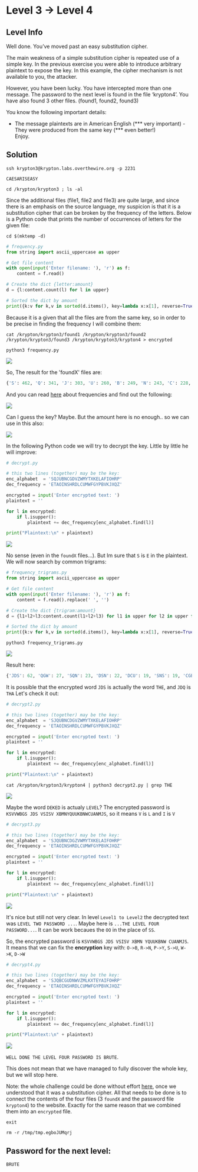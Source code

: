 # Level 3 → Level 4

## Level Info
Well done. You’ve moved past an easy substitution cipher.

The main weakness of a simple substitution cipher is repeated use of a simple key. In the previous exercise you were able to introduce arbitrary plaintext to expose the key. In this example, the cipher mechanism is not available to you, the attacker.

However, you have been lucky. You have intercepted more than one message. The password to the next level is found in the file ‘krypton4’. You have also found 3 other files. (found1, found2, found3)

You know the following important details:

* The message plaintexts are in American English (*** very important) - They were produced from the same key (*** even better!)<br />
Enjoy.

## Solution
```
ssh krypton3@krypton.labs.overthewire.org -p 2231
```
```
CAESARISEASY
```
```
cd /krypton/krypton3 ; ls -al
```

Since the additional files (file1, file2 and file3) are quite large, and since there is an emphasis on the source language, my suspicion is that it is a substitution cipher that can be broken by the frequency of the letters. Below is a Python code that prints the number of occurrences of letters for the given file:

```
cd $(mktemp -d)
```
```python
# frequency.py
from string import ascii_uppercase as upper

# Get file content
with open(input('Enter filename: '), 'r') as f:
    content = f.read()

# Create the dict {letter:amount}
d = {l:content.count(l) for l in upper}

# Sorted the dict by amount
print({k:v for k,v in sorted(d.items(), key=lambda x:x[1], reverse=True)})
```

Because it is a given that all the files are from the same key, so in order to be precise in finding the frequency I will combine them:

```
cat /krypton/krypton3/found1 /krypton/krypton3/found2 /krypton/krypton3/found3 /krypton/krypton3/krypton4 > encrypted
```
```
python3 frequency.py
```

![](0.png)

So, The result for the 'foundX' files are:
```python
{'S': 462, 'Q': 341, 'J': 303, 'U': 260, 'B': 249, 'N': 243, 'C': 228, 'G': 228, 'D': 211, 'V': 134, 'Z': 132, 'W': 131, 'M': 88, 'Y': 85, 'T': 75, 'X': 72, 'K': 69, 'E': 64, 'L': 60, 'A': 56, 'F': 28, 'I': 20, 'O': 12, 'H': 4, 'R': 4, 'P': 2}
```

And you can read [here](https://mathcenter.oxford.emory.edu/site/math125/englishLetterFreqs/) about frequencies and find out the following:

![](1.png)

Can I guess the key? Maybe. But the amount here is no enough.. so we can use in this also:

![](2.png)

In the following Python code we will try to decrypt the key. Little by little he will improve:

```python
# decrypt.py

# this two lines (together) may be the key:
enc_alphabet  = 'SQJUBNCGDVZWMYTXKELAFIOHRP'
dec_frequency = 'ETAOINSHRDLCUMWFGYPBVKJXQZ'

encrypted = input('Enter encrypted text: ')
plaintext = ''

for l in encrypted:
    if l.isupper():
        plaintext += dec_frequency[enc_alphabet.find(l)]

print("Plaintext:\n" + plaintext)
```

![](3.png)

No sense (even in the `foundX` files...). But Im sure that `S` is `E` in the plaintext. We will now search by common trigrams:

```python
# frequency_trigrams.py
from string import ascii_uppercase as upper

# Get file content
with open(input('Enter filename: '), 'r') as f:
    content = f.read().replace(' ', '')

# Create the dict {trigram:amount}
d = {l1+l2+l3:content.count(l1+l2+l3) for l1 in upper for l2 in upper for l3 in upper}

# Sorted the dict by amount
print({k:v for k,v in sorted(d.items(), key=lambda x:x[1], reverse=True) if v > 1})
```

```
python3 frequency_trigrams.py
```

![](4.png)

Result here:
```python
{'JDS': 62, 'QGW': 27, 'SQN': 23, 'DSN': 22, 'DCU': 19, 'SNS': 19, 'CGE': 16, 'JSN': 16, 'CBG': 15, 'JDQ': 15, 'JCB': 14, 'SUY': 14, 'UDQ': 14, 'BXJ': 13, 'QNS': 13, 'SUQ': 13, 'SWC': 13, 'SWQ': 13, 'UYS': 13, 'YSQ': 13, 'DQF': 12, 'FSU': 12, 'NJD': 12, 'QFS': 12, 'XJD': 12, 'JSW': 11, 'SGJ': 11, 'UJS': 11, 'WJD': 11, 'XBN': 11, 'YDS': 11, 'DSQ': 10, 'GJD': 10, 'QNU': 10, 'SSG': 10, 'STQ': 10, 'BKG': 9, 'DQJ': 9, 'SBX': 9, 'SJD': 9, 'SNJ': 9, 'UJB': 9, 'UZD': 9, 'ZDB': 9, 'BGU': 8, 'BTS': 8, 'CGJ': 8, 'CYD': 8, 'ENQ': 8, 'GWQ': 8, 'GZS': 8, 'NQG': 8, 'QES': 8, 'QIS': 8, 'QJC': 8, 'QJJ': 8, 'QJS': 8, 'SWJ': 8, 'TQN': 8, 'WBG': 8, 'WCG': 8, 'ZBM': 8, 'ZCY': 8, 'BJD': 7, 'CJD': 7, 'CUJ': 7, 'CZQ': 7, 'EDJ': 7, 'GBK': 7, 'GJC': 7, 'JBX': 7, 'KQU': 7, 'NSU': 7, 'NSY': 7, 'QNJ': 7, 'QSU': 7, 'QUU': 7, 'SCG': 7, 'SNC': 7, 'SNQ': 7, 'SNU': 7, 'SZB': 7, 'UJD': 7, 'UQN': 7, 'USW': 7, 'YVQ': 7, 'ZQJ': 7, 'ZQS': 7, 'ASJ': 6, 'BBV': 6, 'BUJ': 6, 'CGU': 6, 'CSU': 6, 'CUS': 6, 'DBB': 6, 'DQI': 6, 'DQU': 6, 'DSZ': 6, 'FGB': 6, 'JBN': 6, 'JCG': 6, 'JCU': 6, 'JJD': 6, 'KBN': 6, 'KCJ': 6, 'KSN': 6, 'NCS': 6, 'NNC': 6, 'NST': 6, 'QGZ': 6, 'QNN': 6, 'QUJ': 6, 'QVV': 6, 'SQJ': 6, 'SUJ': 6, 'WQU': 6, 'XJS': 6, 'ZBT': 6, 'ZSU': 6, 'BGJ': 5, 'BGS': 5, 'BMV': 5, 'BNJ': 5, 'BNW': 5, 'BVV': 5, 'BXD': 5, 'CGZ': 5, 'CUD': 5, 'CWS': 5, 'DST': 5, 'DSU': 5, 'GEV': 5, 'GQG': 5, 'GUC': 5, 'GUJ': 5, 'GWB': 5, 'JDB': 5, 'JKB': 5, 'JNQ': 5, 'JXB': 5, 'LDQ': 5, 'MED': 5, 'MGJ': 5, 'MJC': 5, 'MVW': 5, 'NQJ': 5, 'NSQ': 5, 'NSS': 5, 'NSZ': 5, 'QJN': 5, 'QXJ': 5, 'SGS': 5, 'SGZ': 5, 'SJK': 5, 'SUC': 5, 'SUD': 5, 'SUZ': 5, 'SWA': 5, 'TSW': 5, 'TYV': 5, 'UBX': 5, 'UCG': 5, 'UDS': 5, 'UJQ': 5, 'UQG': 5, 'UZQ': 5, 'WCJ': 5, 'WQG': 5, 'YJC': 5, 'YVS': 5, 'ZSG': 5, 'ASN': 4, 'ASS': 4, 'BEN': 4, 'BGQ': 4, 'BGW': 4, 'BMG': 4, 'BMN': 4, 'BNC': 4, 'BXU': 4, 'CED': 4, 'CGV': 4, 'CJC': 4, 'CJL': 4, 'CQE': 4, 'CSW': 4, 'CTS': 4, 'DBV': 4, 'DSK': 4, 'DSS': 4, 'DSW': 4, 'DSY': 4, 'ESG': 4, 'GCG': 4, 'GCZ': 4, 'GJB': 4, 'GJS': 4, 'GWJ': 4, 'GWU': 4, 'JDC': 4, 'JDZ': 4, 'JJS': 4, 'JKS': 4, 'JMN': 4, 'JSG': 4, 'JUD': 4, 'LSQ': 4, 'LZB': 4, 'MNC': 4, 'NCG': 4, 'NCQ': 4, 'NCZ': 4, 'NJB': 4, 'NJS': 4, 'NLY': 4, 'NQV': 4, 'NQY': 4, 'QAS': 4, 'QCG': 4, 'QGG': 4, 'QJD': 4, 'QJU': 4, 'QLU': 4, 'QNQ': 4, 'QUS': 4, 'QVU': 4, 'QYD': 4, 'QZQ': 4, 'QZS': 4, 'SGQ': 4, 'SOJ': 4, 'SQE': 4, 'SQG': 4, 'SWB': 4, 'SYV': 4, 'SZJ': 4, 'TBU': 4, 'UBT': 4, 'UDC': 4, 'UJC': 4, 'UQJ': 4, 'UUM': 4, 'VBG': 4, 'VCU': 4, 'VJD': 4, 'VQG': 4, 'VQL': 4, 'VQU': 4, 'VSQ': 4, 'WAL': 4, 'WCS': 4, 'WDQ': 4, 'WSN': 4, 'XDC': 4, 'YDQ': 4, 'ZBV': 4, 'ZNL': 4, 'ZQV': 4, 'ABM': 3, 'ACB': 3, 'ALQ': 3, 'AUJ': 3, 'BBX': 3, 'BGC': 3, 'BGX': 3, 'BGZ': 3, 'BKS': 3, 'BME': 3, 'BMJ': 3, 'BNQ': 3, 'BNZ': 3, 'BQZ': 3, 'BUS': 3, 'BVC': 3, 'BVQ': 3, 'BXQ': 3, 'BZB': 3, 'CBE': 3, 'CGK': 3, 'CJK': 3, 'CUB': 3, 'CVV': 3, 'CXJ': 3, 'CZD': 3, 'DBM': 3, 'DCX': 3, 'DJB': 3, 'DJS': 3, 'DQG': 3, 'DQN': 3, 'DQT': 3, 'DQV': 3, 'DSA': 3, 'DZS': 3, 'FCG': 3, 'GED': 3, 'GEJ': 3, 'GJM': 3, 'GNS': 3, 'GQU': 3, 'GSJ': 3, 'GSN': 3, 'GWC': 3, 'GXB': 3, 'GZN': 3, 'GZV': 3, 'HMQ': 3, 'ISA': 3, 'JBJ': 3, 'JCT': 3, 'JCV': 3, 'JCZ': 3, 'JKC': 3, 'JKQ': 3, 'JNS': 3, 'JQG': 3, 'JST': 3, 'KBB': 3, 'KBM': 3, 'KDB': 3, 'KDC': 3, 'LJD': 3, 'LYJ': 3, 'MAU': 3, 'MNL': 3, 'MQV': 3, 'MUS': 3, 'NBJ': 3, 'NBM': 3, 'NBT': 3, 'NCU': 3, 'NLU': 3, 'NQT': 3, 'NQZ': 3, 'NSK': 3, 'NSX': 3, 'NUJ': 3, 'NUQ': 3, 'NUS': 3, 'NUZ': 3, 'NZC': 3, 'QAB': 3, 'QEN': 3, 'QME': 3, 'QNB': 3, 'QNZ': 3, 'QTS': 3, 'QUQ': 3, 'QVC': 3, 'QVJ': 3, 'QVS': 3, 'SAQ': 3, 'SAS': 3, 'SCE': 3, 'SDQ': 3, 'SGW': 3, 'SKC': 3, 'SKS': 3, 'SNB': 3, 'SOQ': 3, 'SSJ': 3, 'SUB': 3, 'SUM': 3, 'SUU': 3, 'SXC': 3, 'SYN': 3, 'SZM': 3, 'TQG': 3, 'TQL': 3, 'TQU': 3, 'TSJ': 3, 'UBG': 3, 'UGS': 3, 'UJN': 3, 'UKS': 3, 'UMA': 3, 'USQ': 3, 'USU': 3, 'USZ': 3, 'UUD': 3, 'VBU': 3, 'VCZ': 3, 'VQZ': 3, 'VSJ': 3, 'VSU': 3, 'VVB': 3, 'VVS': 3, 'VWD': 3, 'WAS': 3, 'WBX': 3, 'WMZ': 3, 'WQV': 3, 'WQX': 3, 'WSW': 3, 'WUJ': 3, 'YBN': 3, 'YNB': 3, 'YSN': 3, 'ZBG': 3, 'ZDQ': 3, 'ZMN': 3, 'ZSB': 3, 'ZSN': 3, 'ZSW': 3, 'ACN': 2, 'AMJ': 2, 'AMN': 2, 'ANB': 2, 'ANM': 2, 'AQY': 2, 'ASZ': 2, 'AVC': 2, 'AVQ': 2, 'BFG': 2, 'BGB': 2, 'BJS': 2, 'BJU': 2, 'BLS': 2, 'BNF': 2, 'BNL': 2, 'BNS': 2, 'BNT': 2, 'BTQ': 2, 'BTT': 2, 'BVT': 2, 'BVW': 2, 'BWS': 2, 'BXI': 2, 'CBW': 2, 'CGD': 2, 'CGQ': 2, 'CGS': 2, 'CIS': 2, 'CJM': 2, 'CNJ': 2, 'CNU': 2, 'CTY': 2, 'CUE': 2, 'CUU': 2, 'CUV': 2, 'CUW': 2, 'CUY': 2, 'CZB': 2, 'CZS': 2, 'DCG': 2, 'DCZ': 2, 'DQA': 2, 'DQK': 2, 'DSC': 2, 'DSJ': 2, 'DSL': 2, 'DSV': 2, 'DSX': 2, 'EDC': 2, 'EJD': 2, 'ENS': 2, 'ESB': 2, 'ESU': 2, 'ESW': 2, 'EVQ': 2, 'EVS': 2, 'GBX': 2, 'GCU': 2, 'GDC': 2, 'GEQ': 2, 'GEU': 2, 'GFG': 2, 'GGS': 2, 'GKD': 2, 'GQM': 2, 'GQT': 2, 'GSC': 2, 'GSG': 2, 'GSO': 2, 'GSQ': 2, 'GSU': 2, 'GSW': 2, 'GUB': 2, 'GUS': 2, 'GVL': 2, 'GWA': 2, 'GWD': 2, 'GWK': 2, 'GWT': 2, 'GZC': 2, 'GZQ': 2, 'ICW': 2, 'IQN': 2, 'ISN': 2, 'ISQ': 2, 'IST': 2, 'JAC': 2, 'JBG': 2, 'JBQ': 2, 'JBZ': 2, 'JCJ': 2, 'JCQ': 2, 'JCX': 2, 'JDD': 2, 'JDN': 2, 'JJK': 2, 'JMJ': 2, 'JNC': 2, 'JNL': 2, 'JQJ': 2, 'JSO': 2, 'JSS': 2, 'JSU': 2, 'KCG': 2, 'KCV': 2, 'KGJ': 2, 'KGQ': 2, 'KGS': 2, 'KJD': 2, 'KNB': 2, 'KQL': 2, 'KSS': 2, 'KSW': 2, 'LBX': 2, 'LCG': 2, 'LNS': 2, 'LQV': 2, 'LQZ': 2, 'LUG': 2, 'LUJ': 2, 'LUK': 2, 'LUZ': 2, 'LWM': 2, 'MAV': 2, 'MGC': 2, 'MGF': 2, 'MJJ': 2, 'MJS': 2, 'MNQ': 2, 'MNU': 2, 'MQN': 2, 'MSU': 2, 'MUQ': 2, 'MWC': 2, 'MZD': 2, 'MZQ': 2, 'NBG': 2, 'NBU': 2, 'NBX': 2, 'NCB': 2, 'NDC': 2, 'NJC': 2, 'NKD': 2, 'NLD': 2, 'NQA': 2, 'NQE': 2, 'NRM': 2, 'NSJ': 2, 'NSM': 2, 'NSW': 2, 'NTS': 2, 'NUA': 2, 'NUB': 2, 'NUD': 2, 'NWQ': 2, 'NWV': 2, 'NXB': 2, 'NYB': 2, 'NZQ': 2, 'NZS': 2, 'OQT': 2, 'QGE': 2, 'QGL': 2, 'QJX': 2, 'QKQ': 2, 'QLD': 2, 'QLJ': 2, 'QMU': 2, 'QNL': 2, 'QNW': 2, 'QTG': 2, 'QTQ': 2, 'QTT': 2, 'QTY': 2, 'QUA': 2, 'QUD': 2, 'QUN': 2, 'QUY': 2, 'QUZ': 2, 'QVY': 2, 'QVZ': 2, 'QWB': 2, 'QYJ': 2, 'QYY': 2, 'QZB': 2, 'QZD': 2, 'QZF': 2, 'QZZ': 2, 'SAC': 2, 'SEN': 2, 'SGE': 2, 'SGN': 2, 'SIC': 2, 'SJC': 2, 'SJJ': 2, 'SKN': 2, 'SLS': 2, 'SMG': 2, 'SMU': 2, 'SND': 2, 'SNR': 2, 'SNX': 2, 'SNY': 2, 'SNZ': 2, 'SQU': 2, 'SQV': 2, 'SQW': 2, 'SQZ': 2, 'SSN': 2, 'SSO': 2, 'SSW': 2, 'STB': 2, 'STS': 2, 'STY': 2, 'SVC': 2, 'SVL': 2, 'SVV': 2, 'SWM': 2, 'SWT': 2, 'SXN': 2, 'SXS': 2, 'SYB': 2, 'SYS': 2, 'SZQ': 2, 'TAS': 2, 'TBG': 2, 'TGS': 2, 'TMG': 2, 'TQC': 2, 'TSG': 2, 'TSU': 2, 'TTM': 2, 'TTQ': 2, 'UBF': 2, 'UBY': 2, 'UCJ': 2, 'UCO': 2, 'UCW': 2, 'UES': 2, 'UJA': 2, 'UKC': 2, 'UMN': 2, 'UMZ': 2, 'UNB': 2, 'UNS': 2, 'UQV': 2, 'USB': 2, 'USG': 2, 'UUC': 2, 'UVQ': 2, 'UXB': 2, 'UYB': 2, 'UYQ': 2, 'UZC': 2, 'VBK': 2, 'VCJ': 2, 'VLA': 2, 'VMW': 2, 'VQA': 2, 'VQJ': 2, 'VQN': 2, 'VSE': 2, 'VSO': 2, 'VSX': 2, 'VSZ': 2, 'VTQ': 2, 'VUB': 2, 'VUJ': 2, 'VVJ': 2, 'VWA': 2, 'VYD': 2, 'WBK': 2, 'WCU': 2, 'WDC': 2, 'WMN': 2, 'WQJ': 2, 'WQM': 2, 'WQN': 2, 'WQZ': 2, 'WTB': 2, 'WTQ': 2, 'WUB': 2, 'XBV': 2, 'XCN': 2, 'XNB': 2, 'XSN': 2, 'XUD': 2, 'YBU': 2, 'YMA': 2, 'YQN': 2, 'YYS': 2, 'ZBN': 2, 'ZDC': 2, 'ZDS': 2, 'ZJC': 2, 'ZJS': 2, 'ZQM': 2, 'ZQN': 2, 'ZQU': 2, 'ZVM': 2, 'ZVQ': 2}
```

It is possible that the encrypted word `JDS` is actually the word `THE`, and `JDQ` is `THA` Let's check it out:

```python
# decrypt2.py

# this two lines (together) may be the key:
enc_alphabet  = 'SJQUBNCDGVZWMYTXKELAFIOHRP'
dec_frequency = 'ETAOINSHRDLCUMWFGYPBVKJXQZ'

encrypted = input('Enter encrypted text: ')
plaintext = ''

for l in encrypted:
    if l.isupper():
        plaintext += dec_frequency[enc_alphabet.find(l)]

print("Plaintext:\n" + plaintext)
```
```
cat /krypton/krypton3/krypton4 | python3 decrypt2.py | grep THE
```

![](5.png)

Maybe the word `DEKED` is actualy `LEVEL`?
The encrypted password is `KSVVWBGS JDS VSISV XBMNYQUUKBNWCUANMJS`, so it means `V` is `L` and `I` is `V`

```python
# decrypt3.py

# this two lines (together) may be the key:
enc_alphabet  = 'SJQUBNCDGZVWMYTXKELAIFOHRP'
dec_frequency = 'ETAOINSHRDLCUMWFGYPBVKJXQZ'

encrypted = input('Enter encrypted text: ')
plaintext = ''

for l in encrypted:
    if l.isupper():
        plaintext += dec_frequency[enc_alphabet.find(l)]

print("Plaintext:\n" + plaintext)
```

![](6.png)

It's nice but still not very clear. In level `Level1 to Level2` the decrypted text was `LEVEL TWO PASSWORD ...`. Maybe here is `...THE LEVEL FOUR PASSWORD...`.
It can be work becaues the `OO` in the place of `SS`.

So, the encrypted password is `KSVVWBGS JDS VSISV XBMN YQUUKBNW CUANMJS`. It means that we can fix the **encryption** key with: `O->B`, `R->N`, `P->Y`, `S->U`, `W->K`, `D->W`

```python
# decrypt4.py

# this two lines (together) may be the key:
enc_alphabet  = 'SJQBCGUDNWVZMLKXTEYAIFOHRP'
dec_frequency = 'ETAOINSHRDLCUMWFGYPBVKJXQZ'

encrypted = input('Enter encrypted text: ')
plaintext = ''

for l in encrypted:
    if l.isupper():
        plaintext += dec_frequency[enc_alphabet.find(l)]

print("Plaintext:\n" + plaintext)
```

![](7.png)

`WELL DONE THE LEVEL FOUR PASSWORD IS BRUTE`.

This does not mean that we have managed to fully discover the whole key, but we will stop here.

Note: the whole challenge could be done without effort [here](https://www.dcode.fr/monoalphabetic-substitution), once we understood that it was a substitution cipher. All that needs to be done is to connect the contents of the four files (3 `foundX` and the password file `krypton4`) to the website. Exactly for the same reason that we combined them into an `encrypted` file.

```
exit
```
```
rm -r /tmp/tmp.egboJUMqrj
```

## Password for the next level:
```
BRUTE
```